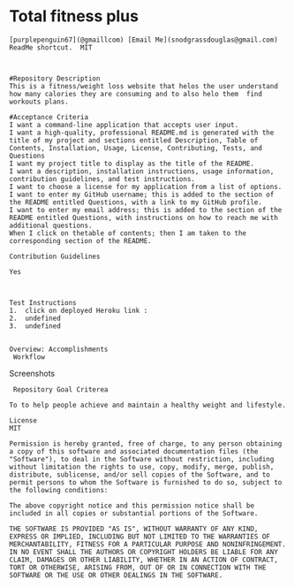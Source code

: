 # Total fitness plus
    [purplepenguin67](@gmaillcom) [Email Me](snodgrassdouglas@gmail.com)
    ReadMe shortcut.  MIT
 
    
    
    #Repository Description
    This is a fitness/weight loss website that helos the user understand how many calories they are consuming and to also helo them  find workouts plans. 

    #Acceptance Criteria
    I want a command-line application that accepts user input.
    I want a high-quality, professional README.md is generated with the title of my project and sections entitled Description, Table of Contents, Installation, Usage, License, Contributing, Tests, and Questions
    I want my project title to display as the title of the README.
    I want a description, installation instructions, usage information, contribution guidelines, and test instructions.
    I want to choose a license for my application from a list of options.
    I want to enter my GitHub username; this is added to the section of the README entitled Questions, with a link to my GitHub profile.
    I want to enter my email address; this is added to the section of the README entitled Questions, with instructions on how to reach me with additional questions.
    When I click on thetable of contents; then I am taken to the corresponding section of the README. 
    
    Contribution Guidelines
    
    Yes
    
    
    
    Test Instructions
    1.  click on deployed Heroku link :
    2.  undefined
    3.  undefined
    
    
    Overview: Accomplishments
     Workflow 
    
    
    
   Screenshots

    
    
    

    
     Repository Goal Criterea
    
    To to help people achieve and maintain a healthy weight and lifestyle.
    
    License
    MIT
    
    Permission is hereby granted, free of charge, to any person obtaining a copy of this software and associated documentation files (the "Software"), to deal in the Software without restriction, including without limitation the rights to use, copy, modify, merge, publish, distribute, sublicense, and/or sell copies of the Software, and to permit persons to whom the Software is furnished to do so, subject to the following conditions:
    
    The above copyright notice and this permission notice shall be included in all copies or substantial portions of the Software.
    
    THE SOFTWARE IS PROVIDED "AS IS", WITHOUT WARRANTY OF ANY KIND, EXPRESS OR IMPLIED, INCLUDING BUT NOT LIMITED TO THE WARRANTIES OF MERCHANTABILITY, FITNESS FOR A PARTICULAR PURPOSE AND NONINFRINGEMENT. IN NO EVENT SHALL THE AUTHORS OR COPYRIGHT HOLDERS BE LIABLE FOR ANY CLAIM, DAMAGES OR OTHER LIABILITY, WHETHER IN AN ACTION OF CONTRACT, TORT OR OTHERWISE, ARISING FROM, OUT OF OR IN CONNECTION WITH THE SOFTWARE OR THE USE OR OTHER DEALINGS IN THE SOFTWARE.